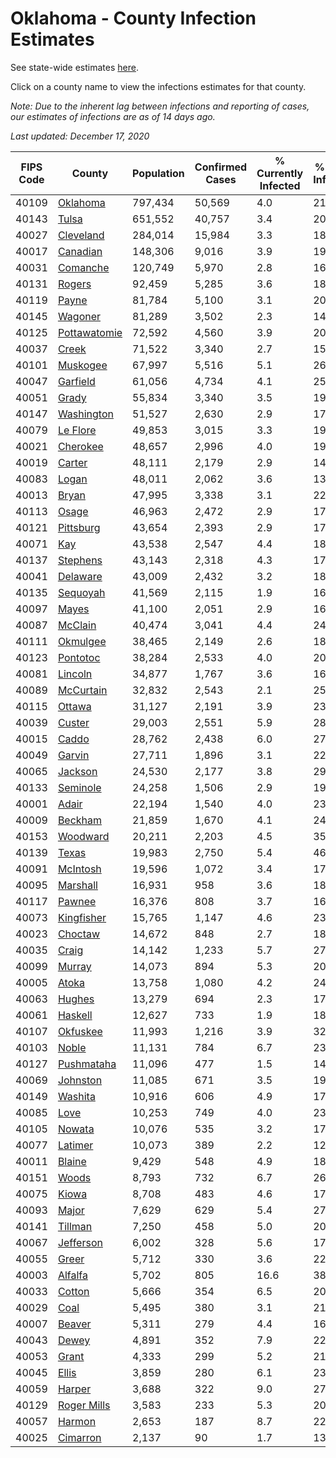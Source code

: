 # Oklahoma - County Infection Estimates

See state-wide estimates [here](/infections/us-ok).

Click on a county name to view the infections estimates for that county.

*Note: Due to the inherent lag between infections and reporting of cases, our estimates of infections are as of 14 days ago.*

*Last updated: December 17, 2020*

|   FIPS Code |                       County |   Population |   Confirmed Cases |   % Currently Infected |   % Total Infected |
|-------------|------------------------------|--------------|-------------------|------------------------|--------------------|
|       40109 |         [Oklahoma](oklahoma) |      797,434 |            50,569 |                    4.0 |               21.0 |
|       40143 |               [Tulsa](tulsa) |      651,552 |            40,757 |                    3.4 |               20.9 |
|       40027 |       [Cleveland](cleveland) |      284,014 |            15,984 |                    3.3 |               18.9 |
|       40017 |         [Canadian](canadian) |      148,306 |             9,016 |                    3.9 |               19.5 |
|       40031 |         [Comanche](comanche) |      120,749 |             5,970 |                    2.8 |               16.2 |
|       40131 |             [Rogers](rogers) |       92,459 |             5,285 |                    3.6 |               18.5 |
|       40119 |               [Payne](payne) |       81,784 |             5,100 |                    3.1 |               20.7 |
|       40145 |           [Wagoner](wagoner) |       81,289 |             3,502 |                    2.3 |               14.5 |
|       40125 | [Pottawatomie](pottawatomie) |       72,592 |             4,560 |                    3.9 |               20.2 |
|       40037 |               [Creek](creek) |       71,522 |             3,340 |                    2.7 |               15.8 |
|       40101 |         [Muskogee](muskogee) |       67,997 |             5,516 |                    5.1 |               26.2 |
|       40047 |         [Garfield](garfield) |       61,056 |             4,734 |                    4.1 |               25.1 |
|       40051 |               [Grady](grady) |       55,834 |             3,340 |                    3.5 |               19.5 |
|       40147 |     [Washington](washington) |       51,527 |             2,630 |                    2.9 |               17.2 |
|       40079 |         [Le Flore](le-flore) |       49,853 |             3,015 |                    3.3 |               19.4 |
|       40021 |         [Cherokee](cherokee) |       48,657 |             2,996 |                    4.0 |               19.9 |
|       40019 |             [Carter](carter) |       48,111 |             2,179 |                    2.9 |               14.4 |
|       40083 |               [Logan](logan) |       48,011 |             2,062 |                    3.6 |               13.8 |
|       40013 |               [Bryan](bryan) |       47,995 |             3,338 |                    3.1 |               22.5 |
|       40113 |               [Osage](osage) |       46,963 |             2,472 |                    2.9 |               17.7 |
|       40121 |       [Pittsburg](pittsburg) |       43,654 |             2,393 |                    2.9 |               17.6 |
|       40071 |                   [Kay](kay) |       43,538 |             2,547 |                    4.4 |               18.9 |
|       40137 |         [Stephens](stephens) |       43,143 |             2,318 |                    4.3 |               17.1 |
|       40041 |         [Delaware](delaware) |       43,009 |             2,432 |                    3.2 |               18.6 |
|       40135 |         [Sequoyah](sequoyah) |       41,569 |             2,115 |                    1.9 |               16.5 |
|       40097 |               [Mayes](mayes) |       41,100 |             2,051 |                    2.9 |               16.1 |
|       40087 |           [McClain](mcclain) |       40,474 |             3,041 |                    4.4 |               24.3 |
|       40111 |         [Okmulgee](okmulgee) |       38,465 |             2,149 |                    2.6 |               18.5 |
|       40123 |         [Pontotoc](pontotoc) |       38,284 |             2,533 |                    4.0 |               20.9 |
|       40081 |           [Lincoln](lincoln) |       34,877 |             1,767 |                    3.6 |               16.4 |
|       40089 |       [McCurtain](mccurtain) |       32,832 |             2,543 |                    2.1 |               25.8 |
|       40115 |             [Ottawa](ottawa) |       31,127 |             2,191 |                    3.9 |               23.1 |
|       40039 |             [Custer](custer) |       29,003 |             2,551 |                    5.9 |               28.2 |
|       40015 |               [Caddo](caddo) |       28,762 |             2,438 |                    6.0 |               27.8 |
|       40049 |             [Garvin](garvin) |       27,711 |             1,896 |                    3.1 |               22.3 |
|       40065 |           [Jackson](jackson) |       24,530 |             2,177 |                    3.8 |               29.4 |
|       40133 |         [Seminole](seminole) |       24,258 |             1,506 |                    2.9 |               19.9 |
|       40001 |               [Adair](adair) |       22,194 |             1,540 |                    4.0 |               23.3 |
|       40009 |           [Beckham](beckham) |       21,859 |             1,670 |                    4.1 |               24.1 |
|       40153 |         [Woodward](woodward) |       20,211 |             2,203 |                    4.5 |               35.0 |
|       40139 |               [Texas](texas) |       19,983 |             2,750 |                    5.4 |               46.1 |
|       40091 |         [McIntosh](mcintosh) |       19,596 |             1,072 |                    3.4 |               17.5 |
|       40095 |         [Marshall](marshall) |       16,931 |               958 |                    3.6 |               18.3 |
|       40117 |             [Pawnee](pawnee) |       16,376 |               808 |                    3.7 |               16.8 |
|       40073 |     [Kingfisher](kingfisher) |       15,765 |             1,147 |                    4.6 |               23.6 |
|       40023 |           [Choctaw](choctaw) |       14,672 |               848 |                    2.7 |               18.6 |
|       40035 |               [Craig](craig) |       14,142 |             1,233 |                    5.7 |               27.8 |
|       40099 |             [Murray](murray) |       14,073 |               894 |                    5.3 |               20.1 |
|       40005 |               [Atoka](atoka) |       13,758 |             1,080 |                    4.2 |               24.5 |
|       40063 |             [Hughes](hughes) |       13,279 |               694 |                    2.3 |               17.0 |
|       40061 |           [Haskell](haskell) |       12,627 |               733 |                    1.9 |               18.9 |
|       40107 |         [Okfuskee](okfuskee) |       11,993 |             1,216 |                    3.9 |               32.0 |
|       40103 |               [Noble](noble) |       11,131 |               784 |                    6.7 |               23.0 |
|       40127 |     [Pushmataha](pushmataha) |       11,096 |               477 |                    1.5 |               14.0 |
|       40069 |         [Johnston](johnston) |       11,085 |               671 |                    3.5 |               19.1 |
|       40149 |           [Washita](washita) |       10,916 |               606 |                    4.9 |               17.2 |
|       40085 |                 [Love](love) |       10,253 |               749 |                    4.0 |               23.4 |
|       40105 |             [Nowata](nowata) |       10,076 |               535 |                    3.2 |               17.8 |
|       40077 |           [Latimer](latimer) |       10,073 |               389 |                    2.2 |               12.8 |
|       40011 |             [Blaine](blaine) |        9,429 |               548 |                    4.9 |               18.5 |
|       40151 |               [Woods](woods) |        8,793 |               732 |                    6.7 |               26.3 |
|       40075 |               [Kiowa](kiowa) |        8,708 |               483 |                    4.6 |               17.9 |
|       40093 |               [Major](major) |        7,629 |               629 |                    5.4 |               27.0 |
|       40141 |           [Tillman](tillman) |        7,250 |               458 |                    5.0 |               20.4 |
|       40067 |       [Jefferson](jefferson) |        6,002 |               328 |                    5.6 |               17.3 |
|       40055 |               [Greer](greer) |        5,712 |               330 |                    3.6 |               22.8 |
|       40003 |           [Alfalfa](alfalfa) |        5,702 |               805 |                   16.6 |               38.0 |
|       40033 |             [Cotton](cotton) |        5,666 |               354 |                    6.5 |               20.7 |
|       40029 |                 [Coal](coal) |        5,495 |               380 |                    3.1 |               21.8 |
|       40007 |             [Beaver](beaver) |        5,311 |               279 |                    4.4 |               16.9 |
|       40043 |               [Dewey](dewey) |        4,891 |               352 |                    7.9 |               22.9 |
|       40053 |               [Grant](grant) |        4,333 |               299 |                    5.2 |               21.2 |
|       40045 |               [Ellis](ellis) |        3,859 |               280 |                    6.1 |               23.0 |
|       40059 |             [Harper](harper) |        3,688 |               322 |                    9.0 |               27.8 |
|       40129 |   [Roger Mills](roger-mills) |        3,583 |               233 |                    5.3 |               20.2 |
|       40057 |             [Harmon](harmon) |        2,653 |               187 |                    8.7 |               22.3 |
|       40025 |         [Cimarron](cimarron) |        2,137 |                90 |                    1.7 |               13.6 |